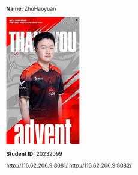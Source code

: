 **Name:** ZhuHaoyuan

![Personal Photo](OIP-C.jpg)

**Student ID:** 20232099

http://116.62.206.9:8081/
http://116.62.206.9:8082/